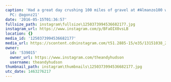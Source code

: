 ```yaml
---
caption: 'Had a great day crushing 100 miles of gravel at #Almanzo100 with the #LovestarFactoryTeam
  PC: @agonz21'
date: '2016-05-15T01:36:57'
fullsize_path: instagram\fullsize\1250373994536682177.jpg
instagram_url: https://www.instagram.com/p/BFaOIX0vsLB
location: {}
media_id: '1250373994536682177'
media_url: https://scontent.cdninstagram.com/t51.2885-15/e35/13151038_263158724037218_1738262343_n.jpg?ig_cache_key=MTI1MDM3Mzk5NDUzNjY4MjE3Nw%3D%3D.2
owner:
  id: '539015'
  owner_url: https://www.instagram.com/theandyhudson
  username: theandyhudson
thumbnail_path: instagram\thumbnails\1250373994536682177.jpg
utc_date: 1463276217
---
```

